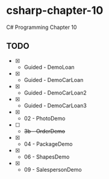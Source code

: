 # csharp-chapter-10
C# Programming Chapter 10

## TODO
- [X] - Guided - DemoLoan
- [X] - Guided - DemoCarLoan
- [X] - Guided - DemoCarLoan2
- [X] - Guided - DemoCarLoan3
- [X] - 02 - PhotoDemo
- [ ] - ~~3b - OrderDemo~~
- [X] - 04 - PackageDemo
- [X] - 06 - ShapesDemo
- [X] - 09 - SalespersonDemo
